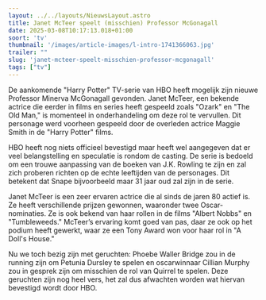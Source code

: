 ```yaml
---
layout: ../../layouts/NieuwsLayout.astro
title: Janet McTeer speelt (misschien) Professor McGonagall
date: 2025-03-08T10:17:13.018+01:00
soort: 'tv'
thumbnail: '/images/article-images/l-intro-1741366063.jpg'
trailer: ""
slug: 'janet-mcteer-speelt-misschien-professor-mcgonagall'
tags: ["tv"]
---
```


De aankomende "Harry Potter" TV-serie van HBO heeft mogelijk zijn nieuwe
Professor Minerva McGonagall gevonden. Janet McTeer, een bekende actrice die
eerder in films en series heeft gespeeld zoals "Ozark" en "The Old Man," is
momenteel in onderhandeling om deze rol te vervullen. Dit personage werd
voorheen gespeeld door de overleden actrice Maggie Smith in de "Harry Potter"
films.

HBO heeft nog niets officieel bevestigd maar heeft wel aangegeven dat er veel
belangstelling en speculatie is rondom de casting. De serie is bedoeld om een
trouwe aanpassing van de boeken van J.K. Rowling te zijn en zal zich proberen
richten op de echte leeftijden van de personages. Dit betekent dat Snape
bijvoorbeeld maar 31 jaar oud zal zijn in de serie.

Janet McTeer is een zeer ervaren actrice die al sinds de jaren 80 actief is. Ze
heeft verschillende prijzen gewonnen, waaronder twee Oscar-nominaties. Ze is ook
bekend van haar rollen in de films "Albert Nobbs" en "Tumbleweeds." McTeer’s
ervaring komt goed van pas, daar ze ook op het podium heeft gewerkt, waar ze een
Tony Award won voor haar rol in "A Doll's House."

Nu we toch bezig zijn met geruchten: Phoebe Waller Bridge zou in de running zijn
om Petunia Dursley te spelen en oscarwinnaar Cillian Murphy zou in gesprek zijn
om misschien de rol van Quirrel te spelen. Deze geruchten zijn nog heel vers,
het zal dus afwachten worden wat hiervan bevestigd wordt door HBO.